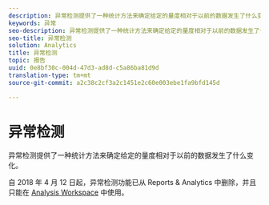 ```yaml
---
description: 异常检测提供了一种统计方法来确定给定的量度相对于以前的数据发生了什么变化。
keywords: 异常
seo-description: 异常检测提供了一种统计方法来确定给定的量度相对于以前的数据发生了什么变化。
seo-title: 异常检测
solution: Analytics
title: 异常检测
topic: 报告
uuid: 0e8bf30c-004d-47d3-ad8d-c5a86ba81d9d
translation-type: tm+mt
source-git-commit: a2c38c2cf3a2c1451e2c60e003ebe1fa9bfd145d

---
```



# 异常检测

异常检测提供了一种统计方法来确定给定的量度相对于以前的数据发生了什么变化。

自 2018 年 4 月 12 日起，异常检测功能已从 Reports &amp; Analytics 中删除，并且只能在 [Analysis Workspace](https://marketing.adobe.com/resources/help/en_US/analytics/analysis-workspace/virtual-analyst.html) 中使用。
